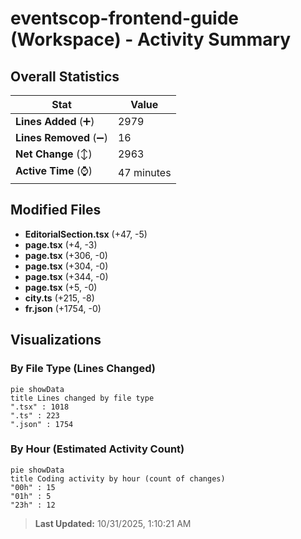 # eventscop-frontend-guide (Workspace) - Activity Summary 

## Overall Statistics

| Stat                   | Value                                                             |
| ---------------------- | ----------------------------------------------------------------- |
| **Lines Added** (➕)   | 2979                                          |
| **Lines Removed** (➖) | 16                                        |
| **Net Change** (↕)    | 2963                |
| **Active Time** (⌚)   | 47 minutes |


## Modified Files
- **EditorialSection.tsx** (+47, -5)
- **page.tsx** (+4, -3)
- **page.tsx** (+306, -0)
- **page.tsx** (+304, -0)
- **page.tsx** (+344, -0)
- **page.tsx** (+5, -0)
- **city.ts** (+215, -8)
- **fr.json** (+1754, -0)

## Visualizations

### By File Type (Lines Changed)

```mermaid
pie showData
title Lines changed by file type
".tsx" : 1018
".ts" : 223
".json" : 1754
```

### By Hour (Estimated Activity Count)

```mermaid
pie showData
title Coding activity by hour (count of changes)
"00h" : 15
"01h" : 5
"23h" : 12
```


> **Last Updated:** 10/31/2025, 1:10:21 AM